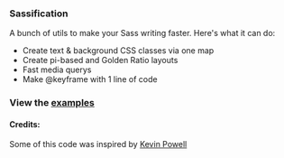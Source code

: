 ### Sassification ###

A bunch of utils to make your Sass writing faster. Here's what it can do:

- Create text & background CSS classes via one map
- Create pi-based and Golden Ratio layouts
- Fast media querys
- Make @keyframe with 1 line of code

### View the [examples](example) ###

#### Credits: #####
Some of this code was inspired by [Kevin Powell](https://www.youtube.com/channel/UCJZv4d5rbIKd4QHMPkcABCw)
